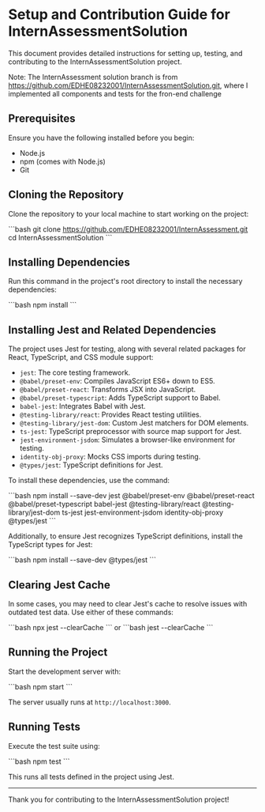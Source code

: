 
# Setup and Contribution Guide for InternAssessmentSolution

This document provides detailed instructions for setting up, testing, and contributing to the InternAssessmentSolution project.

Note: The InternAssessment solution branch is from https://github.com/EDHE08232001/InternAssessmentSolution.git, where I implemented all components and tests for the fron-end challenge

## Prerequisites

Ensure you have the following installed before you begin:
- Node.js
- npm (comes with Node.js)
- Git

## Cloning the Repository

Clone the repository to your local machine to start working on the project:

\```bash
git clone https://github.com/EDHE08232001/InternAssessment.git
cd InternAssessmentSolution
\```

## Installing Dependencies

Run this command in the project's root directory to install the necessary dependencies:

\```bash
npm install
\```

## Installing Jest and Related Dependencies

The project uses Jest for testing, along with several related packages for React, TypeScript, and CSS module support:

- `jest`: The core testing framework.
- `@babel/preset-env`: Compiles JavaScript ES6+ down to ES5.
- `@babel/preset-react`: Transforms JSX into JavaScript.
- `@babel/preset-typescript`: Adds TypeScript support to Babel.
- `babel-jest`: Integrates Babel with Jest.
- `@testing-library/react`: Provides React testing utilities.
- `@testing-library/jest-dom`: Custom Jest matchers for DOM elements.
- `ts-jest`: TypeScript preprocessor with source map support for Jest.
- `jest-environment-jsdom`: Simulates a browser-like environment for testing.
- `identity-obj-proxy`: Mocks CSS imports during testing.
- `@types/jest`: TypeScript definitions for Jest.

To install these dependencies, use the command:

\```bash
npm install --save-dev jest @babel/preset-env @babel/preset-react @babel/preset-typescript babel-jest @testing-library/react @testing-library/jest-dom ts-jest jest-environment-jsdom identity-obj-proxy @types/jest
\```

Additionally, to ensure Jest recognizes TypeScript definitions, install the TypeScript types for Jest:

\```bash
npm install --save-dev @types/jest
\```

## Clearing Jest Cache

In some cases, you may need to clear Jest's cache to resolve issues with outdated test data. Use either of these commands:

\```bash
npx jest --clearCache
\```
or
\```bash
jest --clearCache
\```

## Running the Project

Start the development server with:

\```bash
npm start
\```

The server usually runs at `http://localhost:3000`.

## Running Tests

Execute the test suite using:

\```bash
npm test
\```

This runs all tests defined in the project using Jest.

---

Thank you for contributing to the InternAssessmentSolution project!
